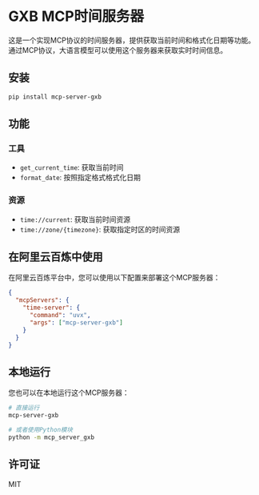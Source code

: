 # GXB MCP时间服务器

这是一个实现MCP协议的时间服务器，提供获取当前时间和格式化日期等功能。
通过MCP协议，大语言模型可以使用这个服务器来获取实时时间信息。

## 安装

```bash
pip install mcp-server-gxb
```

## 功能

### 工具

- `get_current_time`: 获取当前时间
- `format_date`: 按照指定格式格式化日期

### 资源

- `time://current`: 获取当前时间资源
- `time://zone/{timezone}`: 获取指定时区的时间资源

## 在阿里云百炼中使用

在阿里云百炼平台中，您可以使用以下配置来部署这个MCP服务器：

```json
{
  "mcpServers": {
    "time-server": {
      "command": "uvx",
      "args": ["mcp-server-gxb"]
    }
  }
}
```

## 本地运行

您也可以在本地运行这个MCP服务器：

```bash
# 直接运行
mcp-server-gxb

# 或者使用Python模块
python -m mcp_server_gxb
```

## 许可证

MIT 